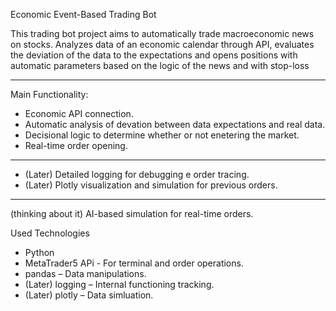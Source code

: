 Economic Event-Based Trading Bot

This trading bot project aims to automatically trade macroeconomic news on stocks.
Analyzes data of an economic calendar through API, evaluates the deviation of the data to the expectations and opens positions with automatic parameters based on the logic of the news and with stop-loss

---

Main Functionality:

- Economic API connection.
- Automatic analysis of devation between data expectations and real data.
- Decisional logic to determine whether or not enetering the market.
- Real-time order opening.
---
- (Later) Detailed logging for debugging e order tracing.
- (Later) Plotly visualization and simulation for previous orders.
---
(thinking about it) AI-based simulation for real-time orders.

Used Technologies

- Python
- MetaTrader5 APi - For terminal and order operations.
- pandas – Data manipulations.
- (Later) logging – Internal functioning tracking.
- (Later) plotly – Data simluation.
